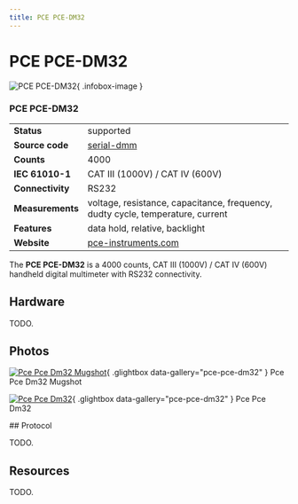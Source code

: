 ```yaml
---
title: PCE PCE-DM32
---
```


# PCE PCE-DM32

<div class="infobox" markdown>

![PCE PCE-DM32](./img/Pce-pce-dm32_mugshot.jpg){ .infobox-image }

### PCE PCE-DM32

| | |
|---|---|
| **Status** | supported |
| **Source code** | [serial-dmm](https://github.com/OpenTraceLab/OpenTraceCapture/tree/main/src/hardware/serial-dmm) |
| **Counts** | 4000 |
| **IEC 61010-1** | CAT III (1000V) / CAT IV (600V) |
| **Connectivity** | RS232 |
| **Measurements** | voltage, resistance, capacitance, frequency, dudty cycle, temperature, current |
| **Features** | data hold, relative, backlight |
| **Website** | [pce-instruments.com](http://www.pce-instruments.com/deutsch/messtechnik-im-online-handel/messgeraete-fuer-alle-parameter/digitalmultimeter-pce-holding-gmbh-digitalmultimeter-pce-dm-32-det_17072.htm) |

</div>

The  **PCE PCE-DM32** is a 4000 counts, CAT III (1000V) / CAT IV (600V) handheld digital multimeter with RS232 connectivity.

## Hardware

TODO.

## Photos

<div class="photo-grid" markdown>

[![Pce Pce Dm32 Mugshot](./img/Pce-pce-dm32_mugshot.jpg)](./img/Pce-pce-dm32_mugshot.jpg "Pce Pce Dm32 Mugshot"){ .glightbox data-gallery="pce-pce-dm32" }
<span class="caption">Pce Pce Dm32 Mugshot</span>

[![Pce Pce Dm32](./img/Pce-pce-dm32.png)](./img/Pce-pce-dm32.png "Pce Pce Dm32"){ .glightbox data-gallery="pce-pce-dm32" }
<span class="caption">Pce Pce Dm32</span>

</div>
## Protocol

TODO.

## Resources

TODO.


